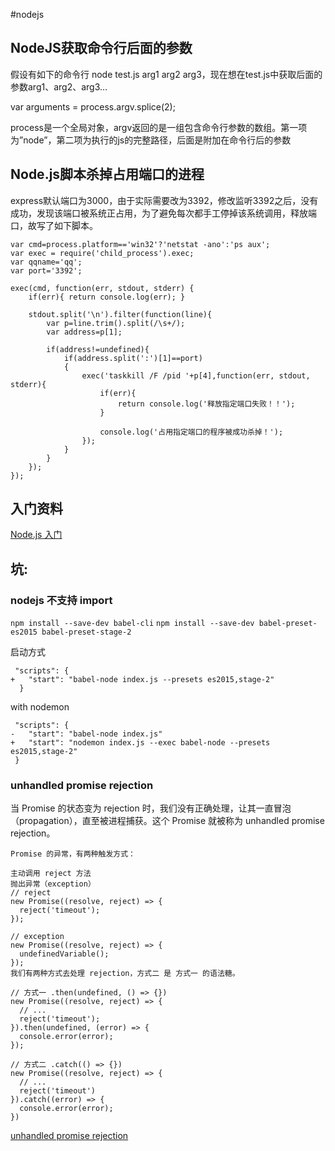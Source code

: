 #nodejs

## NodeJS获取命令行后面的参数
假设有如下的命令行 node  test.js arg1 arg2 arg3，现在想在test.js中获取后面的参数arg1、arg2、arg3…

var arguments = process.argv.splice(2);

process是一个全局对象，argv返回的是一组包含命令行参数的数组。第一项为”node”，第二项为执行的js的完整路径，后面是附加在命令行后的参数

## Node.js脚本杀掉占用端口的进程

express默认端口为3000，由于实际需要改为3392，修改监听3392之后，没有成功，发现该端口被系统正占用，为了避免每次都手工停掉该系统调用，释放端口，故写了如下脚本。

```
var cmd=process.platform=='win32'?'netstat -ano':'ps aux';
var exec = require('child_process').exec;
var qqname='qq';
var port='3392';

exec(cmd, function(err, stdout, stderr) {
    if(err){ return console.log(err); }
    
    stdout.split('\n').filter(function(line){        
        var p=line.trim().split(/\s+/); 
        var address=p[1];        

        if(address!=undefined){        
            if(address.split(':')[1]==port)
            {                
                exec('taskkill /F /pid '+p[4],function(err, stdout, stderr){
                    if(err){
                        return console.log('释放指定端口失败！！');    
                    }
                    
                    console.log('占用指定端口的程序被成功杀掉！');
                });
            }
        }                          
    });
});
```



## 入门资料
[Node.js 入门](https://cnodejs.org/getstart)
## 坑:
### nodejs 不支持 import
`npm install --save-dev babel-cli`
`npm install --save-dev babel-preset-es2015 babel-preset-stage-2`

启动方式

```
 "scripts": {
+   "start": "babel-node index.js --presets es2015,stage-2"
  }
 ```
with nodemon
 
 ```
  "scripts": {
-   "start": "babel-node index.js"
+   "start": "nodemon index.js --exec babel-node --presets es2015,stage-2"
  }
 ```
### unhandled promise rejection

当 Promise 的状态变为 rejection 时，我们没有正确处理，让其一直冒泡（propagation），直至被进程捕获。这个 Promise 就被称为 unhandled promise rejection。

```
Promise 的异常，有两种触发方式：

主动调用 reject 方法
抛出异常（exception）
// reject
new Promise((resolve, reject) => {
  reject('timeout');
});

// exception
new Promise((resolve, reject) => {
  undefinedVariable();
});
我们有两种方式去处理 rejection，方式二 是 方式一 的语法糖。

// 方式一 .then(undefined, () => {})
new Promise((resolve, reject) => {
  // ...
  reject('timeout');
}).then(undefined, (error) => {
  console.error(error);
});

// 方式二 .catch(() => {})
new Promise((resolve, reject) => {
  // ...
  reject('timeout')
}).catch((error) => {
  console.error(error);
})
```

[unhandled promise rejection](http://www.liyaoli.com/2017-06-26/unhandled-promise-rejection.html)
